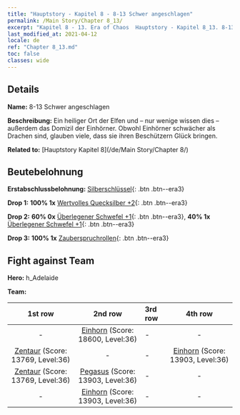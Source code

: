 ```yaml
---
title: "Hauptstory - Kapitel 8 - 8-13 Schwer angeschlagen"
permalink: /Main Story/Chapter 8_13/
excerpt: "Kapitel 8 - 13. Era of Chaos  Hauptstory - Kapitel 8_13. 8-13 Schwer angeschlagen"
last_modified_at: 2021-04-12
locale: de
ref: "Chapter 8_13.md"
toc: false
classes: wide
---
```


## Details

 **Name:** 8-13 Schwer angeschlagen

 **Beschreibung:** Ein heiliger Ort der Elfen und – nur wenige wissen dies – außerdem das Domizil der Einhörner. Obwohl Einhörner schwächer als Drachen sind, glauben viele, dass sie ihren Beschützern Glück bringen.

 **Related to:** [Hauptstory Kapitel 8](/de/Main Story/Chapter 8/)

## Beutebelohnung

 **Erstabschlussbelohnung:** [Silberschlüssel](/de/Items/con_693/){: .btn .btn--era3}

 **Drop 1:** **100% 1x** [Wertvolles Quecksilber +2](/de/Items/mat_28/){: .btn .btn--era3}

 **Drop 2:** **60% 0x** [Überlegener Schwefel +1](/de/Items/mat_22/){: .btn .btn--era3}, **40% 1x** [Überlegener Schwefel +1](/de/Items/mat_22/){: .btn .btn--era3}

 **Drop 3:** **100% 1x** [Zauberspruchrollen](/de/Items/con_694/){: .btn .btn--era3}


## Fight against Team
 **Hero:** h_Adelaide

 **Team:**


  | 1st row | 2nd row | 3rd row | 4th row |
  |:----:|:----:|:----|:----:|
  | - | [Einhorn](/de/units/Unicorn/) (Score: 18600, Level:36)  | - | - |
  | [Zentaur](/de/units/Centaur/) (Score: 13769, Level:36)  | - | - | [Einhorn](/de/units/Unicorn/) (Score: 13903, Level:36)  |
  | [Zentaur](/de/units/Centaur/) (Score: 13769, Level:36)  | [Pegasus](/de/units/Pegasus/) (Score: 13903, Level:36)  | - | - |
  | - | [Einhorn](/de/units/Unicorn/) (Score: 13903, Level:36)  | - | - |



